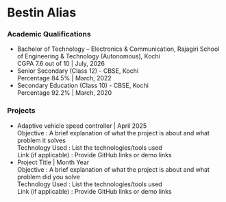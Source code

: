 # Bestin Alias

### Academic Qualifications
- Bachelor of Technology – Electronics & Communication, Rajagiri School of Engineering & Technology (Autonomous), Kochi
  <br>CGPA 7.6 out of 10 | July, 2026 
- Senior Secondary (Class 12) - CBSE, Kochi
  <br>Percentage 84.5% | March, 2022
- Secondary Education (Class 10) - CBSE, Kochi
  <br>Percentage 92.2% | March, 2020

### Projects
- Adaptive vehicle speed controller | April 2025
  <br>Objective		:  A brief explanation of what the project is about and what problem it solves
  <br>Technology Used	: List the technologies/tools used
  <br>Link (if applicable)	: Provide GitHub links or demo links
- Project Title | Month Year
  <br>Objective		:  A brief explanation of what the project is about and what problem did you solve
  <br>Technology Used	: List the technologies/tools used
  <br>Link (if applicable)	: Provide GitHub links or demo links
